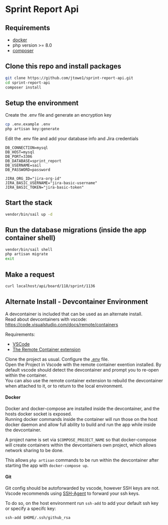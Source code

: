 # Sprint Report Api

## Requirements
* [docker](https://www.docker.com/)
* php version >= 8.0
* [composer](https://getcomposer.org/)

## Clone this repo and install packages

```bash
git clone https://github.com/jtowe1/sprint-report-api.git
cd sprint-report-api
composer install
```

## Setup the environment
Create the .env file and generate an encryption key
```bash
cp .env.example .env
php artisan key:generate
```
Edit the .env file and add your database info and Jira credentials
```
DB_CONNECTION=mysql
DB_HOST=mysql
DB_PORT=3306
DB_DATABASE=sprint_report
DB_USERNAME=sail
DB_PASSWORD=password

JIRA_ORG_ID="jira-org-id"
JIRA_BASIC_USERNAME="jira-basic-username"
JIRA_BASIC_TOKEN="jira-basic-token"
```



## Start the stack

```bash
vendor/bin/sail up -d
```
## Run the database migrations (inside the app container shell)
```bash
vendor/bin/sail shell
php artisan migrate
exit
```

## Make a request
```bash
curl localhost/api/board/118/sprint/1136
```

## Alternate Install - Devcontainer Environment
A devcontainer is included that can be used as an alternate install.  
Read about devcontainers with vscode: https://code.visualstudio.com/docs/remote/containers

Requirements:
- [VSCode](https://code.visualstudio.com/)
- [The Remote Container extension](https://marketplace.visualstudio.com/items?itemName=ms-vscode-remote.remote-containers)

Clone the project as usual. Configure the [.env](#setup-the-environment) file.  
Open the Project in Vscode with the remote container exention installed. By default vscode should detect the devcontainer and prompt you to re-open within the container.  
You can also use the remote container extension to rebuild the devcontainer when attached to it, or to return to the local environment.

#### Docker
Docker and docker-compose are installed inside the devcontainer, and the hosts docker socket is exposed.  
Running docker commands inside the container will run those on the host docker daemon and allow full ability to build and run the app while inside the devcontainer.

A project name is set via `$COMPOSE_PROJECT_NAME` so that docker-compose will create containers within the devcontainers own project, which allows network sharing to be done.  

This allows `php artisan` commands to be run within the devcontainer after starting the app with `docker-compose up`.

#### Git
Git config should be autoforwarded by vscode, however SSH keys are not.
Vscode recommends using [SSH-Agent](https://code.visualstudio.com/docs/remote/containers#_using-ssh-keys) to forward your ssh keys.

To do so, on the host environment run `ssh-add` to add your default ssh key or specify a specifc key:
```
ssh-add $HOME/.ssh/github_rsa
```
